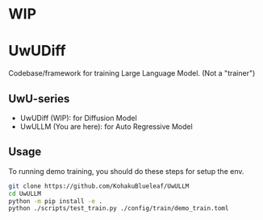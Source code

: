 # **WIP**

# UwUDiff

Codebase/framework for training Large Language Model. (Not a "trainer")

## UwU-series

* UwUDiff (WIP): for Diffusion Model
* UwULLM (You are here): for Auto Regressive Model

## Usage

To running demo training, you should do these steps for setup the env.

```bash
git clone https://github.com/KohakuBlueleaf/UwULLM
cd UwULLM
python -m pip install -e .
python ./scripts/test_train.py ./config/train/demo_train.toml
```
